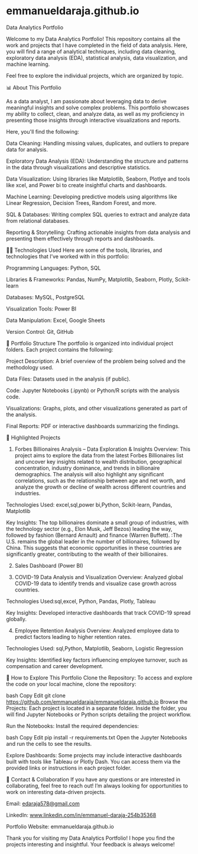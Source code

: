 # emmanueldaraja.github.io
Data Analytics Portfolio


Welcome to my Data Analytics Portfolio! This repository contains all the work and projects that I have completed in the field of data analysis. Here, you will find a range of analytical techniques, including data cleaning, exploratory data analysis (EDA), statistical analysis, data visualization, and machine learning.

Feel free to explore the individual projects, which are organized by topic.

📊 About This Portfolio

As a data analyst, I am passionate about leveraging data to derive meaningful insights and solve complex problems. This portfolio showcases my ability to collect, clean, and analyze data, as well as my proficiency in presenting those insights through interactive visualizations and reports.

Here, you'll find the following:

Data Cleaning: Handling missing values, duplicates, and outliers to prepare data for analysis.

Exploratory Data Analysis (EDA): Understanding the structure and patterns in the data through visualizations and descriptive statistics.

Data Visualization: Using libraries like Matplotlib, Seaborn, Plotlye and tools like xcel, and Power bi to create insightful charts and dashboards.

Machine Learning: Developing predictive models using algorithms like Linear Regression, Decision Trees, Random Forest, and more.

SQL & Databases: Writing complex SQL queries to extract and analyze data from relational databases.

Reporting & Storytelling: Crafting actionable insights from data analysis and presenting them effectively through reports and dashboards.

🧑‍💻 Technologies Used
Here are some of the tools, libraries, and technologies that I’ve worked with in this portfolio:

Programming Languages: Python, SQL

Libraries & Frameworks: Pandas, NumPy, Matplotlib, Seaborn, Plotly, Scikit-learn

Databases: MySQL, PostgreSQL

Visualization Tools: Power BI

Data Manipulation: Excel, Google Sheets

Version Control: Git, GitHub

📂 Portfolio Structure
The portfolio is organized into individual project folders. Each project contains the following:

Project Description: A brief overview of the problem being solved and the methodology used.

Data Files: Datasets used in the analysis (if public).

Code: Jupyter Notebooks (.ipynb) or Python/R scripts with the analysis code.

Visualizations: Graphs, plots, and other visualizations generated as part of the analysis.

Final Reports: PDF or interactive dashboards summarizing the findings.

🌟 Highlighted Projects
1. Forbes Billionaires Analysis – Data Exploration & Insights
Overview: This project aims to explore the data from the latest Forbes Billionaires list and uncover key insights related to wealth distribution, geographical concentration, industry dominance, and trends in billionaire demographics. The analysis will also highlight any significant correlations, such as the relationship between age and net worth, and analyze the growth or decline of wealth across different countries and industries.

Technologies Used: excel,sql,power bi,Python, Scikit-learn, Pandas, Matplotlib

Key Insights: The top billionaires dominate a small group of industries, with the technology sector (e.g., Elon Musk, Jeff Bezos) leading the way, followed by fashion (Bernard Arnault) and finance (Warren Buffett).
           :The U.S. remains the global leader in the number of billionaires, followed by China. This suggests that economic opportunities in these countries are significantly greater, contributing to the wealth of their billionaires.

2. Sales Dashboard (Power BI)

3. COVID-19 Data Analysis and Visualization
Overview: Analyzed global COVID-19 data to identify trends and visualize case growth across countries.

Technologies Used:sql,excel, Python, Pandas, Plotly, Tableau

Key Insights: Developed interactive dashboards that track COVID-19 spread globally.

4. Employee Retention Analysis
Overview: Analyzed employee data to predict factors leading to higher retention rates.

Technologies Used: sql,Python, Matplotlib, Seaborn, Logistic Regression

Key Insights: Identified key factors influencing employee turnover, such as compensation and career development.

📌 How to Explore This Portfolio
Clone the Repository:
To access and explore the code on your local machine, clone the repository:

bash
Copy
Edit
git clone https://github.com/emmanueldaraja/emmanueldaraja.github.io 
Browse the Projects:
Each project is located in a separate folder. Inside the folder, you will find Jupyter Notebooks or Python scripts detailing the project workflow.

Run the Notebooks:
Install the required dependencies:

bash
Copy
Edit
pip install -r requirements.txt
Open the Jupyter Notebooks and run the cells to see the results.

Explore Dashboards:
Some projects may include interactive dashboards built with tools like Tableau or Plotly Dash. You can access them via the provided links or instructions in each project folder.

💼 Contact & Collaboration
If you have any questions or are interested in collaborating, feel free to reach out! I’m always looking for opportunities to work on interesting data-driven projects.

Email: edaraja578@gmail.com 

LinkedIn: www.linkedin.com/in/emmanuel-daraja-254b35368

Portfolio Website: emmanueldaraja.github.io

Thank you for visiting my Data Analytics Portfolio!
I hope you find the projects interesting and insightful. Your feedback is always welcome!

